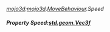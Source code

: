 _[mojo3d](../../modules/mojo3d/mojo3d-module.md):[mojo3d](../../modules/mojo3d/mojo3d-module.md).[MoveBehaviour](../../modules/mojo3d/mojo3d-movebehaviour.md).Speed_
##### Property Speed:[std.geom.Vec3f](../../modules/std/std-geom-vec3f.md)
